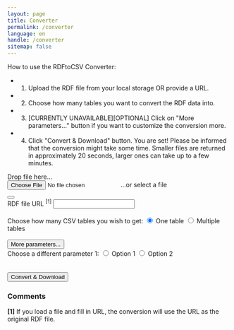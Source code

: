 ```yaml
---
layout: page
title: Converter
permalink: /converter
language: en
handle: /converter
sitemap: false
---
```

How to use the RDFtoCSV Converter:
- 1) Upload the RDF file from your local storage OR provide a URL.
- 2) Choose how many tables you want to convert the RDF data into.
- 3) [CURRENTLY UNAVAILABLE][OPTIONAL] Click on "More parameters..." button if you want to customize the conversion more.
- 4) Click "Convert & Download" button.
You are set! Please be informed that the conversion might take some time. Smaller files are returned in approximately 20 seconds, larger ones can take up to a few minutes.

<form id="rdfandconfiguration" action="https://rdf-to-csvw.onrender.com/rdftocsvw" method="post">
    <script src="https://ajax.googleapis.com/ajax/libs/jquery/1.11.1/jquery.min.js"></script>
    <div id="drop-zone">
        Drop file here...<br>
                <div id="holderForFileInputAndBin">
            <label class="label" id="labelForFileInput" for="file">
                <input type="file" name="file" id="file" required/>
                <span id="spanForFileInput">...or select a file</span>
                <p id="fileName"></p>
            </label>
            <button class="clear-button" id="clearButton">
                <i class="fa-regular fa-trash-can"></i>
            </button>
        </div>
    </div>
    <div>
        <label for="fileURL">RDF file URL <sup class="comment-marker" data-index="1">[1]</sup></label>
        <input type="text" id="fileURL" name="fileURL" required> 
    </div>    
    <br>
    <div>
        <label>Choose how many CSV tables you wish to get:</label>
            <label>
            <input type="radio" name="choice" value="basicQuery" checked="checked" >
                One table
            </label>
            <label>
            <input type="radio" name="choice" value="splitQuery">
                Multiple tables
            </label>
    </div>    
        <br>
            <button id="toggleButton">More parameters...</button>
        <div id="toggleContent">
            <label>Choose a different parameter 1:</label>
    <label>
        <input type="radio" name="choice2" value="opt1" >
            Option 1
        </label>
        <label>
        <input type="radio" name="choice2" value="opt2">
            Option 2
        </label><br>
        </div>
    <br><br>
    <input type="submit" value="Convert & Download" id="submitButton">
</form>
<div id="responsePlace">
<label id="previewLabel"></label>
</div>

<div id="errorMessage" style="color: red; display: none;"></div>

<div id="comments">
    <h3>Comments</h3>
    <div class="comment" id="comment-1">
        <strong>[1]</strong> If you load a file and fill in URL, the conversion will use the URL as the original RDF file.
    </div>
</div>

<script type="text/javascript" src="https://ladymalande.github.io/{{ base.url }}/{{ 'assets/sendPost.js' | relative_url }}"></script>